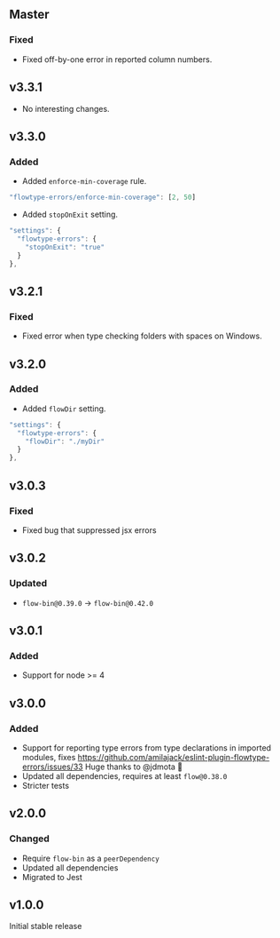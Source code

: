 ## Master

### Fixed

- Fixed off-by-one error in reported column numbers.

## v3.3.1

- No interesting changes.

## v3.3.0

### Added

- Added `enforce-min-coverage` rule.

```js
"flowtype-errors/enforce-min-coverage": [2, 50]
```

- Added `stopOnExit` setting.

```js
"settings": {
  "flowtype-errors": {
    "stopOnExit": "true"
  }
},
```

## v3.2.1

### Fixed

- Fixed error when type checking folders with spaces on Windows.

## v3.2.0

### Added

- Added `flowDir` setting.

```js
"settings": {
  "flowtype-errors": {
    "flowDir": "./myDir"
  }
},
```

## v3.0.3

### Fixed

- Fixed bug that suppressed jsx errors

## v3.0.2

### Updated

- `flow-bin@0.39.0` -> `flow-bin@0.42.0`

## v3.0.1

### Added

- Support for node >= 4

## v3.0.0

### Added

- Support for reporting type errors from type declarations in imported modules, fixes https://github.com/amilajack/eslint-plugin-flowtype-errors/issues/33 Huge thanks to @jdmota 🎉
- Updated all dependencies, requires at least `flow@0.38.0`
- Stricter tests

## v2.0.0

### Changed

- Require `flow-bin` as a `peerDependency`
- Updated all dependencies
- Migrated to Jest

## v1.0.0

Initial stable release
